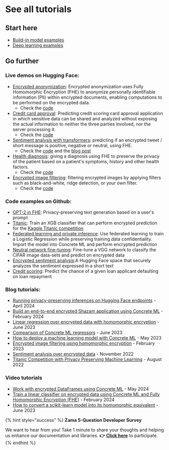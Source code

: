 # See all tutorials


## Start here

- [Build-in model examples](ml_examples.md)
- [Deep learning examples](dl_examples.md)

## Go further

### Live demos on Hugging Face:

- [Encrypted anonymization](https://huggingface.co/spaces/zama-fhe/encrypted-anonymization): Encrypted anonymization uses Fully Homomorphic Encryption (FHE) to anonymize personally identifiable information (PII) within encrypted documents, enabling computations to be performed on the encrypted data.
  - Check the [code](https://huggingface.co/spaces/zama-fhe/encrypted-anonymization/tree/main)
- [Credit card approval](https://huggingface.co/spaces/zama-fhe/credit_card_approval_prediction): Predicting credit scoring card approval application in which sensitive data can be shared and analyzed without exposing the actual information to neither the three parties involved, nor the server processing it.
  - Check the [code](https://huggingface.co/spaces/zama-fhe/credit_card_approval_prediction/tree/main)
- [Sentiment analysis with transformers](https://huggingface.co/blog/sentiment-analysis-fhe): predicting if an encrypted tweet / short message is positive, negative or neutral, using FHE.
  - Check the [code](https://huggingface.co/spaces/zama-fhe/encrypted_sentiment_analysis/tree/main) and the [blog post](https://huggingface.co/blog/sentiment-analysis-fhe)
- [Health diagnosis](https://huggingface.co/spaces/zama-fhe/encrypted_health_prediction): giving a diagnosis using FHE to preserve the privacy of the patient based on a patient's symptoms, history and other health factors.
  - Check the [code](https://huggingface.co/spaces/zama-fhe/encrypted_health_prediction/tree/main)
- [Encrypted image filtering](https://huggingface.co/spaces/zama-fhe/encrypted_image_filtering): filtering encrypted images by applying filters such as black-and-white, ridge detection, or your own filter.
  - Check the [code](https://huggingface.co/spaces/zama-fhe/encrypted_image_filtering/tree/main)

### Code examples on Github:

- [GPT-2 in FHE](../../use_case_examples/llm/README.md): Privacy-preserving text generation based on a user's prompt
- [Titanic](../../use_case_examples/titanic/README.md): Train an XGB classifier that can perform encrypted prediction for the [Kaggle Titanic competition](https://www.kaggle.com/c/titanic/)
- [Federated learning and private inference](../../use_case_examples/federated_learning/README.md): Use federated learning to train a Logistic Regression while preserving training data confidentiality. Import the model into Concrete ML and perform encrypted prediction
- [Neutral network fine-tuning](../../use_case_examples/cifar/cifar_brevitas_finetuning/README.md): Fine-tune a VGG network to classify the CIFAR image data-sets and predict on encrypted data
- [Encrypted sentiment analysis](../../use_case_examples/sentiment_analysis_with_transformer/README.md):A Hugging Face space that securely analyzes the sentiment expressed in a short text
- [Credit scoring](../../use_case_examples/credit_scoring/README.md): Predict the chance of a given loan applicant defaulting on loan repayment

### Blog tutorials:

- [Running privacy-preserving inferences on Hugging Face endpoints](https://huggingface.co/blog/fhe-endpoints) - April 2024
- [Build an end-to-end encrypted Shazam application using Concrete ML](https://www.zama.ai/post/encrypted-shazam-using-fully-homomorphic-encryption-concrete-ml-tutorial) - February 2024
- [Linear regression over encrypted data with homomorphic encryption](https://www.zama.ai/post/linear-regression-using-linear-svr-and-concrete-ml-homomorphic-encryption) - June 2023
- [Comparison of Concrete ML regressors](https://www.zama.ai/post/comparison-of-concrete-ml-regressors) - June 2023
- [How to deploy a machine learning model with Concrete ML](https://www.zama.ai/post/how-to-deploy-machine-learning-models-with-concrete-ml) - May 2023
- [Encrypted image filtering using homomorphic encryption](https://www.zama.ai/post/encrypted-image-filtering-using-homomorphic-encryption) - February 2023
- [Sentiment analysis over encrypted data](https://huggingface.co/blog/sentiment-analysis-fhe) - November 2022
- [Titanic Competition with Privacy Preserving Machine Learning](https://www.zama.ai/post/titanic-competition-with-privacy-preserving-machine-learning-using-concrete-ml) - August 2022

### Video tutorials

- [Work with encrypted DataFrames using Concrete ML](https://www.zama.ai/post/video-tutorial-work-with-encrypted-dataframes-using-concrete-ml) - May 2024
- [Train a linear classifier on encrypted data using Concrete ML and Fully Homomorphic Encryption (FHE)](https://www.zama.ai/post/video-tutorial-train-a-linear-classifier-on-encrypted-data-using-concrete-ml-and-fully-homomorphic-encryption-fhe) - February 2024
- [How to convert a scikit-learn model into its homomorphic equivalent](https://www.zama.ai/post/how-to-convert-a-scikit-learn-model-into-its-homomorphic-equivalent) - June 2023


{% hint style="success" %}
**Zama 5-Question Developer Survey**

We want to hear from you! Take 1 minute to share your thoughts and helping us enhance our documentation and libraries. **👉** [**Click here**](https://www.zama.ai/developer-survey) to participate.
{% endhint %}